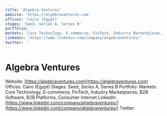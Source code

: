 ```yaml
---
title: 'Algebra Ventures'
website: 'https://algebraventures.com'
offices: 'Cairo (Egypt)'
stages: 'Seed, Series A, Series B'
portfolio: ''
markets: 'Core Technology, E-commerce, FinTech, Industry Marketplaces, B2B Software, B2B Platforms, Consumer Internet'
linkedin: 'https://www.linkedin.com/company/algebraventures/'
twitter: ''
---
```


# Algebra Ventures
Website: [https://algebraventures.com](https://algebraventures.com)
Offices: Cairo (Egypt)
Stages: Seed, Series A, Series B
Portfolio: 
Markets: Core Technology, E-commerce, FinTech, Industry Marketplaces, B2B Software, B2B Platforms, Consumer Internet
LinkedIn: [https://www.linkedin.com/company/algebraventures/](https://www.linkedin.com/company/algebraventures/)
Twitter: []()
